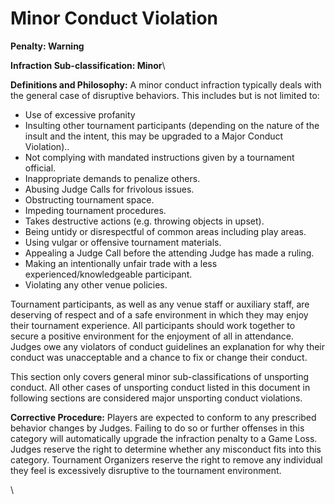 # Minor Conduct Violation

**Penalty: Warning**

**Infraction Sub-classification: Minor**\


**Definitions and Philosophy:** A minor conduct infraction typically deals with the general case of disruptive behaviors. This includes but is not limited to:

* Use of excessive profanity
* Insulting other tournament participants (depending on the nature of the insult and the intent, this may be upgraded to a Major Conduct Violation)..
* Not complying with mandated instructions given by a tournament official.
* Inappropriate demands to penalize others.
* Abusing Judge Calls for frivolous issues.
* Obstructing tournament space.
* Impeding tournament procedures.
* Takes destructive actions (e.g. throwing objects in upset).
* Being untidy or disrespectful of common areas including play areas.
* Using vulgar or offensive tournament materials.
* Appealing a Judge Call before the attending Judge has made a ruling.
* Making an intentionally unfair trade with a less experienced/knowledgeable participant.
* Violating any other venue policies.

Tournament participants, as well as any venue staff or auxiliary staff, are deserving of respect and of a safe environment in which they may enjoy their tournament experience. All participants should work together to secure a positive environment for the enjoyment of all in attendance. Judges owe any violators of conduct guidelines an explanation for why their conduct was unacceptable and a chance to fix or change their conduct.

This section only covers general minor sub-classifications of unsporting conduct. All other cases of unsporting conduct listed in this document in following sections are considered major unsporting conduct violations.



**Corrective Procedure:** Players are expected to conform to any prescribed behavior changes by Judges. Failing to do so or further offenses in this category will automatically upgrade the infraction penalty to a Game Loss. Judges reserve the right to determine whether any misconduct fits into this category. Tournament Organizers reserve the right to remove any individual they feel is excessively disruptive to the tournament environment.

\
